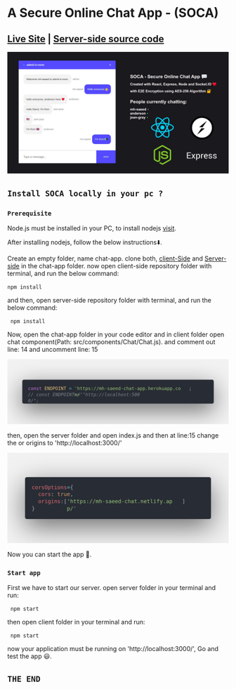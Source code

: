 # A Secure Online Chat App - (SOCA)
## [Live Site](https://mh-saeed-chat.netlify.app/)  |  [Server-side source code ](https://github.com/mh-saeed/server_BackEndOfChatApp/)

![UI](https://github.com/mh-saeed/client_frontEndOfChatApp/blob/master/src/icons/UI_img.jpg?raw=true)

## `Install SOCA locally in your pc ?`
### `Prerequisite`
Node.js must be installed in your PC, to install nodejs [visit](https://nodejs.org/en/).

After installing nodejs, follow the below instructions⬇️.

Create an empty folder, name chat-app.
clone both, [client-Side](https://github.com/mh-saeed/client_frontEndOfChatApp) and [Server-side](https://github.com/mh-saeed/server_BackEndOfChatApp/) in the chat-app folder.
now open client-side repository folder with terminal, and run the below command:

    npm install

and then, open server-side repository folder with terminal, and run the below command:

     npm install

Now, open the chat-app folder in your code editor and in client folder open chat component(Path: src/components/Chat/Chat.js).
and comment out line: 14 and uncomment line: 15

![code](https://github.com/mh-saeed/client_frontEndOfChatApp/blob/master/src/icons/code.png?raw=true)

then, open the server folder and open index.js and then at line:15 change the or origins to 'http://localhost:3000/'

![code2](https://github.com/mh-saeed/client_frontEndOfChatApp/blob/master/src/icons/code2.png?raw=true)

Now you can start the app 🙂.
### `Start app`

First we have to start our server.
open server folder in your terminal and run:

     npm start

then open client folder in your terminal and run:

     npm start

now your application must be running on 'http://localhost:3000/', Go and test the app 😃.

## `THE END`

